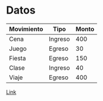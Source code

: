 # Datos

| Movimiento | Tipo | Monto |
|-------|-------|-------|
| Cena | Ingreso | 400 |
| Juego | Egreso | 30 |
| Fiesta | Egreso | 150 |
| Clase | Ingreso | 40 |
| Viaje | Egreso | 400 |

[Link](https://ruizjpaul.github.io/Personal-budget-2/)
